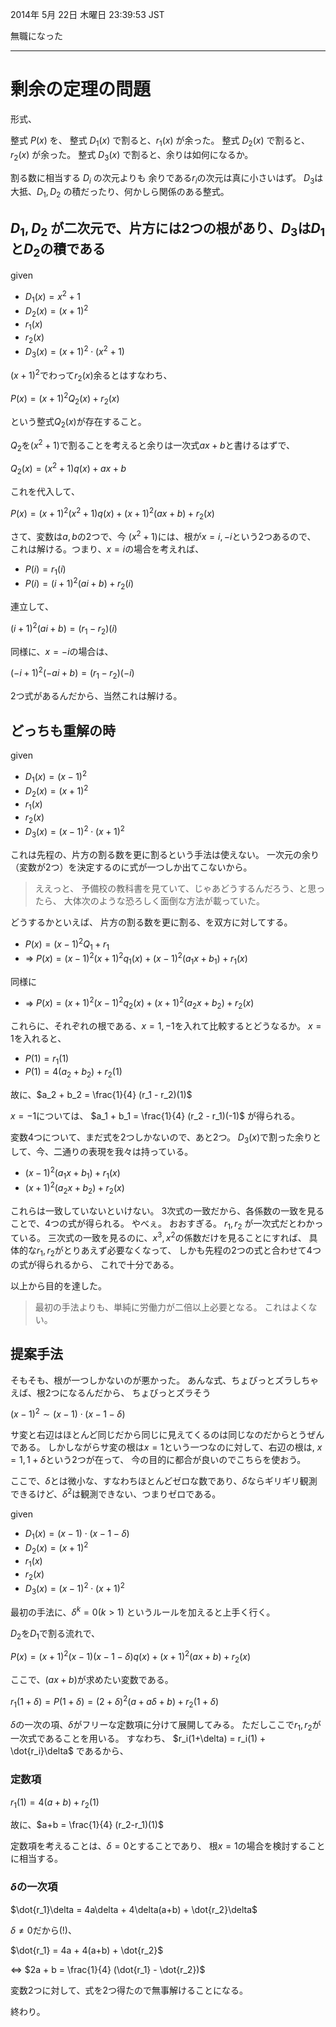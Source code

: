 2014年  5月 22日 木曜日 23:39:53 JST

無職になった

---

# 剰余の定理の問題

形式、

整式 $P(x)$ を、
整式 $D_1(x)$ で割ると、$r_1(x)$ が余った。
整式 $D_2(x)$ で割ると、$r_2(x)$ が余った。
整式 $D_3(x)$ で割ると、余りは如何になるか。

割る数に相当する $D_i$ の次元よりも 余りである$r_i$の次元は真に小さいはず。
$D_3$は大抵、$D_1, D_2$ の積だったり、何かしら関係のある整式。

## $D_1, D_2$ が二次元で、片方には2つの根があり、$D_3$は$D_1$と$D_2$の積である

given

- $D_1(x) = x^2 + 1$
- $D_2(x) = (x + 1)^2$
- $r_1(x)$
- $r_2(x)$
- $D_3(x) = (x+1)^2 \cdot (x^2+1)$

$(x+1)^2$でわって$r_2(x)$余るとはすなわち、

$P(x) = (x + 1)^2 Q_2(x) + r_2(x)$

という整式$Q_2(x)$が存在すること。

$Q_2$を$(x^2+1)$で割ることを考えると余りは一次式$ax+b$と書けるはずで、

$Q_2(x) = (x^2+1)q(x) + ax + b$

これを代入して、

$P(x) = (x + 1)^2 (x^2 + 1) q(x) + (x+1)^2 (ax+b) + r_2(x)$

さて、変数は$a,b$の2つで、今 $(x^2+1)$には、根が$x=i, -i$という2つあるので、
これは解ける。つまり、$x=i$の場合を考えれば、

- $P(i) = r_1(i)$
- $P(i) = (i+1)^2 (ai+b) + r_2(i)$

連立して、

$(i+1)^2 (ai+b) = (r_1 - r_2)(i)$

同様に、$x=-i$の場合は、

$(-i+1)^2 (-ai+b) = (r_1 - r_2)(-i)$

2つ式があるんだから、当然これは解ける。


## どっちも重解の時

given

- $D_1(x) = (x - 1)^2$
- $D_2(x) = (x + 1)^2$
- $r_1(x)$
- $r_2(x)$
- $D_3(x) = (x-1)^2 \cdot (x+1)^2$

これは先程の、片方の割る数を更に割るという手法は使えない。
一次元の余り（変数が2つ）を決定するのに式が一つしか出てこないから。

> ええっと、
> 予備校の教科書を見ていて、じゃあどうするんだろう、と思ったら、
> 大体次のような恐ろしく面倒な方法が載っていた。

どうするかといえば、
片方の割る数を更に割る、を双方に対してする。

- $P(x) = (x-1)^2 Q_1 + r_1$
- =&gt; $P(x) = (x-1)^2 (x+1)^2 q_1(x) + (x-1)^2 (a_1x+b_1) + r_1(x)$

同様に

- =&gt; $P(x) = (x+1)^2 (x-1)^2 q_2(x) + (x+1)^2 (a_2x+b_2) + r_2(x)$

これらに、それぞれの根である、$x=1, -1$を入れて比較するとどうなるか。
$x=1$を入れると、

- $P(1) = r_1(1)$
- $P(1) = 4(a_2 + b_2) + r_2(1)$

故に、$a_2 + b_2 = \frac{1}{4} (r_1 - r_2)(1)$

$x=-1$については、
$a_1 + b_1 = \frac{1}{4} (r_2 - r_1)(-1)$
が得られる。

変数4つについて、まだ式を2つしかないので、あと2つ。
$D_3(x)$で割った余りとして、今、二通りの表現を我々は持っている。

- $(x-1)^2 (a_1x+b_1) + r_1(x)$
- $(x+1)^2 (a_2x+b_2) + r_2(x)$

これらは一致していないといけない。
3次式の一致だから、各係数の一致を見ることで、4つの式が得られる。
やべぇ。
おおすぎる。
$r_1, r_2$ が一次式だとわかっている。
三次式の一致を見るのに、$x^3, x^2$の係数だけを見ることにすれば、
具体的な$r_1, r_2$がとりあえず必要なくなって、
しかも先程の2つの式と合わせて4つの式が得られるから、
これで十分である。

以上から目的を達した。

> 最初の手法よりも、単純に労働力が二倍以上必要となる。
> これはよくない。

## 提案手法

そもそも、根が一つしかないのが悪かった。
あんな式、ちょびっとズラしちゃえば、根2つになるんだから、
ちょびっとズラそう

$(x-1)^2 \sim (x-1) \cdot (x-1-\delta)$

サ変と右辺はほとんど同じだから同じに見えてくるのは同じなのだからとうぜんである。
しかしながらサ変の根は$x=1$という一つなのに対して、右辺の根は,
$x=1, 1+\delta$という2つが在って、
今の目的に都合が良いのでこちらを使おう。

ここで、$\delta$とは微小な、すなわちほとんどゼロな数であり、$\delta$ならギリギリ観測できるけど、$\delta^2$は観測できない、つまりゼロである。

given

- $D_1(x) = (x - 1) \cdot (x - 1 - \delta)$
- $D_2(x) = (x + 1)^2$
- $r_1(x)$
- $r_2(x)$
- $D_3(x) = (x-1)^2 \cdot (x+1)^2$

最初の手法に、$\delta^k = 0 (k > 1)$ というルールを加えると上手く行く。

$D_2$を$D_1$で割る流れで、

$P(x) = (x+1)^2 (x-1) (x-1-\delta) q(x) + (x+1)^2 (ax+b) + r_2(x)$

ここで、$(ax+b)$が求めたい変数である。

$r_1(1+\delta) = P(1+\delta) = (2+\delta)^2 (a+a\delta+b) + r_2(1+\delta)$

$\delta$の一次の項、$\delta$がフリーな定数項に分けて展開してみる。
ただしここで$r_1, r_2$が一次式であることを用いる。
すなわち、
$r_i(1+\delta) = r_i(1) + \dot{r_i}\delta$
であるから、

### 定数項

$r_1(1) = 4(a+b) + r_2(1)$

故に、$a+b = \frac{1}{4} (r_2-r_1)(1)$

定数項を考えることは、$\delta=0$とすることであり、
根$x=1$の場合を検討することに相当する。

### $\delta$の一次項

$\dot{r_1}\delta = 4a\delta + 4\delta(a+b) + \dot{r_2}\delta$

$\delta \ne 0$だから(!)、

$\dot{r_1} = 4a + 4(a+b) + \dot{r_2}$

&lt;=&gt;
$2a + b = \frac{1}{4} (\dot{r_1} - \dot{r_2})$

変数2つに対して、式を2つ得たので無事解けることになる。

終わり。
